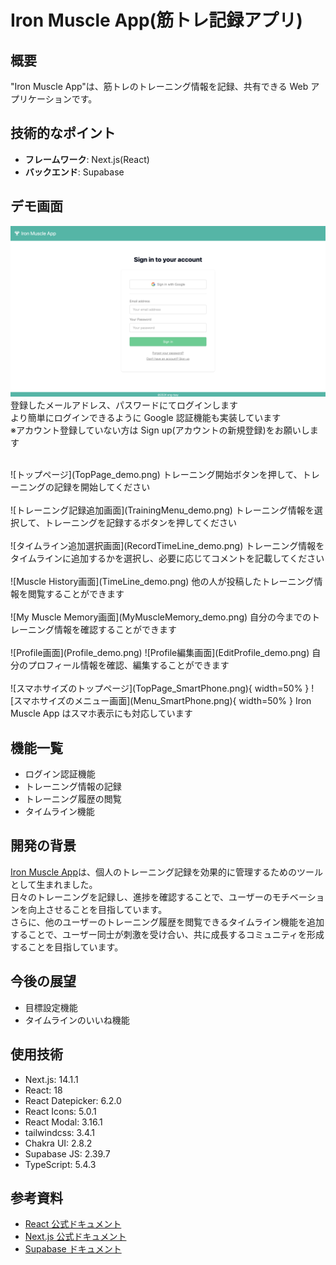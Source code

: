 # Iron Muscle App(筋トレ記録アプリ)

## 概要

"Iron Muscle App"は、筋トレのトレーニング情報を記録、共有できる Web アプリケーションです。

## 技術的なポイント

- **フレームワーク**: Next.js(React)
- **バックエンド**: Supabase

## デモ画面

![ログイン画面](login_demo.png)
登録したメールアドレス、パスワードにてログインします</br>
より簡単にログインできるように Google 認証機能も実装しています</br>
※アカウント登録していない方は Sign up(アカウントの新規登録)をお願いします</br>

</br>
![トップページ](TopPage_demo.png)
トレーニング開始ボタンを押して、トレーニングの記録を開始してください</br>

</br>
![トレーニング記録追加画面](TrainingMenu_demo.png)
トレーニング情報を選択して、トレーニングを記録するボタンを押してください</br>

</br>
![タイムライン追加選択画面](RecordTimeLine_demo.png)
トレーニング情報をタイムラインに追加するかを選択し、必要に応じてコメントを記載してください</br>

</br>
![Muscle History画面](TimeLine_demo.png)
他の人が投稿したトレーニング情報を閲覧することができます</br>

</br>
![My Muscle Memory画面](MyMuscleMemory_demo.png)
自分の今までのトレーニング情報を確認することができます</br>

</br>
![Profile画面](Profile_demo.png)
![Profile編集画面](EditProfile_demo.png)
自分のプロフィール情報を確認、編集することができます</br>

</br>
![スマホサイズのトップページ](TopPage_SmartPhone.png){ width=50% }
![スマホサイズのメニュー画面](Menu_SmartPhone.png){ width=50% }
Iron Muscle App はスマホ表示にも対応しています</br>

## 機能一覧

- ログイン認証機能
- トレーニング情報の記録
- トレーニング履歴の閲覧
- タイムライン機能

## 開発の背景

[Iron Muscle App](https://muscle-memory-avr0mvrzg-kounotis-projects.vercel.app/)は、個人のトレーニング記録を効果的に管理するためのツールとして生まれました。</br>
日々のトレーニングを記録し、進捗を確認することで、ユーザーのモチベーションを向上させることを目指しています。</br>
さらに、他のユーザーのトレーニング履歴を閲覧できるタイムライン機能を追加することで、ユーザー同士が刺激を受け合い、共に成長するコミュニティを形成することを目指しています。

## 今後の展望

- 目標設定機能
- タイムラインのいいね機能

## 使用技術

- Next.js: 14.1.1
- React: 18
- React Datepicker: 6.2.0
- React Icons: 5.0.1
- React Modal: 3.16.1
- tailwindcss: 3.4.1
- Chakra UI: 2.8.2
- Supabase JS: 2.39.7
- TypeScript: 5.4.3

## 参考資料

- [React 公式ドキュメント](https://ja.react.dev)
- [Next.js 公式ドキュメント](https://nextjs.org/docs)
- [Supabase ドキュメント](https://supabase.io/docs)
